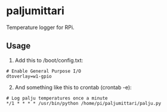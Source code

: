 # paljumittari
Temperature logger for RPi.

## Usage
1. Add this to /boot/config.txt:

```
# Enable General Purpose I/O
dtoverlay=w1-gpio
```

2. And something like this to crontab (crontab -e):

```
# Log palju temperatures once a minute
*/1 * * * * /usr/bin/python /home/pi/paljumittari/palju.py
```
